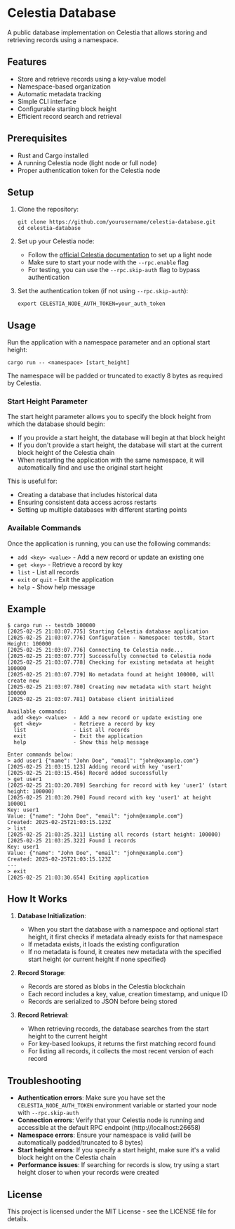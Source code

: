 # Celestia Database

A public database implementation on Celestia that allows storing and retrieving records using a namespace.

## Features

- Store and retrieve records using a key-value model
- Namespace-based organization
- Automatic metadata tracking
- Simple CLI interface
- Configurable starting block height
- Efficient record search and retrieval

## Prerequisites

- Rust and Cargo installed
- A running Celestia node (light node or full node)
- Proper authentication token for the Celestia node

## Setup

1. Clone the repository:
   ```
   git clone https://github.com/yourusername/celestia-database.git
   cd celestia-database
   ```

2. Set up your Celestia node:
   - Follow the [official Celestia documentation](https://docs.celestia.org/nodes/light-node) to set up a light node
   - Make sure to start your node with the `--rpc.enable` flag
   - For testing, you can use the `--rpc.skip-auth` flag to bypass authentication

3. Set the authentication token (if not using `--rpc.skip-auth`):
   ```
   export CELESTIA_NODE_AUTH_TOKEN=your_auth_token
   ```

## Usage

Run the application with a namespace parameter and an optional start height:

```
cargo run -- <namespace> [start_height]
```

The namespace will be padded or truncated to exactly 8 bytes as required by Celestia.

### Start Height Parameter

The start height parameter allows you to specify the block height from which the database should begin:

- If you provide a start height, the database will begin at that block height
- If you don't provide a start height, the database will start at the current block height of the Celestia chain
- When restarting the application with the same namespace, it will automatically find and use the original start height

This is useful for:
- Creating a database that includes historical data
- Ensuring consistent data access across restarts
- Setting up multiple databases with different starting points

### Available Commands

Once the application is running, you can use the following commands:

- `add <key> <value>` - Add a new record or update an existing one
- `get <key>` - Retrieve a record by key
- `list` - List all records
- `exit` or `quit` - Exit the application
- `help` - Show help message

## Example

```
$ cargo run -- testdb 100000
[2025-02-25 21:03:07.775] Starting Celestia database application
[2025-02-25 21:03:07.776] Configuration - Namespace: testdb, Start Height: 100000
[2025-02-25 21:03:07.776] Connecting to Celestia node...
[2025-02-25 21:03:07.777] Successfully connected to Celestia node
[2025-02-25 21:03:07.778] Checking for existing metadata at height 100000
[2025-02-25 21:03:07.779] No metadata found at height 100000, will create new
[2025-02-25 21:03:07.780] Creating new metadata with start height 100000
[2025-02-25 21:03:07.781] Database client initialized

Available commands:
  add <key> <value>  - Add a new record or update existing one
  get <key>          - Retrieve a record by key
  list               - List all records
  exit               - Exit the application
  help               - Show this help message

Enter commands below:
> add user1 {"name": "John Doe", "email": "john@example.com"}
[2025-02-25 21:03:15.123] Adding record with key 'user1'
[2025-02-25 21:03:15.456] Record added successfully
> get user1
[2025-02-25 21:03:20.789] Searching for record with key 'user1' (start height: 100000)
[2025-02-25 21:03:20.790] Found record with key 'user1' at height 100001
Key: user1
Value: {"name": "John Doe", "email": "john@example.com"}
Created: 2025-02-25T21:03:15.123Z
> list
[2025-02-25 21:03:25.321] Listing all records (start height: 100000)
[2025-02-25 21:03:25.322] Found 1 records
Key: user1
Value: {"name": "John Doe", "email": "john@example.com"}
Created: 2025-02-25T21:03:15.123Z
---
> exit
[2025-02-25 21:03:30.654] Exiting application
```

## How It Works

1. **Database Initialization**:
   - When you start the database with a namespace and optional start height, it first checks if metadata already exists for that namespace
   - If metadata exists, it loads the existing configuration
   - If no metadata is found, it creates new metadata with the specified start height (or current height if none specified)

2. **Record Storage**:
   - Records are stored as blobs in the Celestia blockchain
   - Each record includes a key, value, creation timestamp, and unique ID
   - Records are serialized to JSON before being stored

3. **Record Retrieval**:
   - When retrieving records, the database searches from the start height to the current height
   - For key-based lookups, it returns the first matching record found
   - For listing all records, it collects the most recent version of each record

## Troubleshooting

- **Authentication errors**: Make sure you have set the `CELESTIA_NODE_AUTH_TOKEN` environment variable or started your node with `--rpc.skip-auth`
- **Connection errors**: Verify that your Celestia node is running and accessible at the default RPC endpoint (http://localhost:26658)
- **Namespace errors**: Ensure your namespace is valid (will be automatically padded/truncated to 8 bytes)
- **Start height errors**: If you specify a start height, make sure it's a valid block height on the Celestia chain
- **Performance issues**: If searching for records is slow, try using a start height closer to when your records were created

## License

This project is licensed under the MIT License - see the LICENSE file for details.
